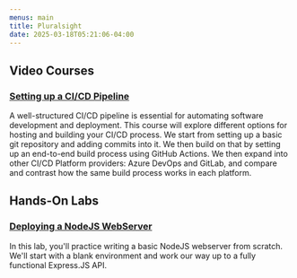 ```yaml
---
menus: main
title: Pluralsight
date: 2025-03-18T05:21:06-04:00
---
```


## Video Courses

### [Setting up a CI/CD Pipeline](https://app.pluralsight.com/library/courses/devops-continuous-integration-delivery-settingup-cicd-pipeline/description)
A well-structured CI/CD pipeline is essential for automating software development and deployment.  This course will explore different options for hosting and building your CI/CD process.  We start from setting up a basic git repository and adding commits into it.  We then build on that by setting up an end-to-end build process using GitHub Actions.  We then expand into other CI/CD Platform providers: Azure DevOps and GitLab, and compare and contrast how the same build process works in each platform.


## Hands-On Labs

### [Deploying a NodeJS WebServer](https://app.pluralsight.com/labs/detail/20bc006d-3628-4ec6-bee2-b336e06c6a23)
In this lab, you'll practice writing a basic NodeJS webserver from scratch.  We'll start with a blank environment and work our way up to a fully functional Express.JS API.